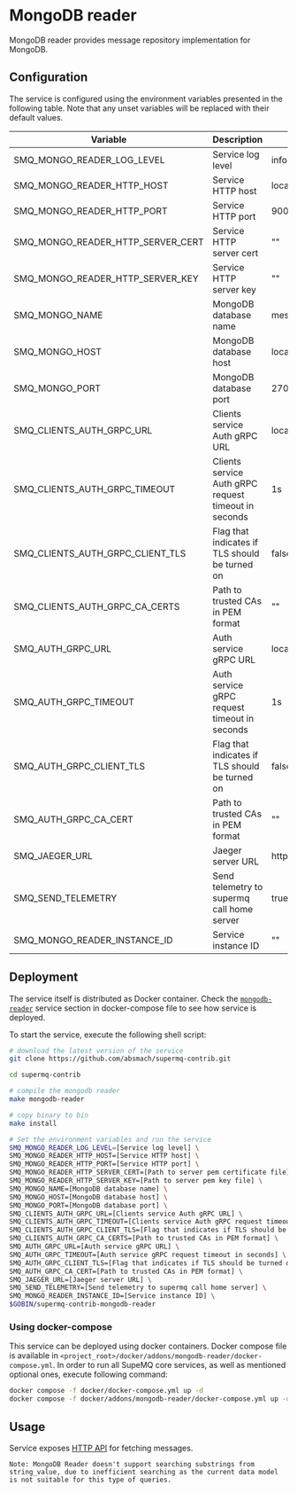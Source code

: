 # MongoDB reader

MongoDB reader provides message repository implementation for MongoDB.

## Configuration

The service is configured using the environment variables presented in the
following table. Note that any unset variables will be replaced with their
default values.

| Variable                         | Description                                         | Default                        |
| -------------------------------- | --------------------------------------------------- | ------------------------------ |
| SMQ_MONGO_READER_LOG_LEVEL        | Service log level                                   | info                           |
| SMQ_MONGO_READER_HTTP_HOST        | Service HTTP host                                   | localhost                      |
| SMQ_MONGO_READER_HTTP_PORT        | Service HTTP port                                   | 9007                           |
| SMQ_MONGO_READER_HTTP_SERVER_CERT | Service HTTP server cert                            | ""                             |
| SMQ_MONGO_READER_HTTP_SERVER_KEY  | Service HTTP server key                             | ""                             |
| SMQ_MONGO_NAME                    | MongoDB database name                               | messages                       |
| SMQ_MONGO_HOST                    | MongoDB database host                               | localhost                      |
| SMQ_MONGO_PORT                    | MongoDB database port                               | 27017                          |
| SMQ_CLIENTS_AUTH_GRPC_URL          | Clients service Auth gRPC URL                        | localhost:7000                 |
| SMQ_CLIENTS_AUTH_GRPC_TIMEOUT      | Clients service Auth gRPC request timeout in seconds | 1s                             |
| SMQ_CLIENTS_AUTH_GRPC_CLIENT_TLS   | Flag that indicates if TLS should be turned on      | false                          |
| SMQ_CLIENTS_AUTH_GRPC_CA_CERTS     | Path to trusted CAs in PEM format                   | ""                             |
| SMQ_AUTH_GRPC_URL                 | Auth service gRPC URL                               | localhost:7001                 |
| SMQ_AUTH_GRPC_TIMEOUT             | Auth service gRPC request timeout in seconds        | 1s                             |
| SMQ_AUTH_GRPC_CLIENT_TLS          | Flag that indicates if TLS should be turned on      | false                          |
| SMQ_AUTH_GRPC_CA_CERT             | Path to trusted CAs in PEM format                   | ""                             |
| SMQ_JAEGER_URL                    | Jaeger server URL                                   | http://jaeger:14268/api/traces |
| SMQ_SEND_TELEMETRY                | Send telemetry to supermq call home server       | true                           |
| SMQ_MONGO_READER_INSTANCE_ID      | Service instance ID                                 | ""                             |

## Deployment

The service itself is distributed as Docker container. Check the [`mongodb-reader`](https://github.com/absmach/supermq-contrib/blob/main/docker/addons/mongodb-reader/docker-compose.yml#L16-L37) service section in
docker-compose file to see how service is deployed.

To start the service, execute the following shell script:

```bash
# download the latest version of the service
git clone https://github.com/absmach/supermq-contrib.git

cd supermq-contrib

# compile the mongodb reader
make mongodb-reader

# copy binary to bin
make install

# Set the environment variables and run the service
SMQ_MONGO_READER_LOG_LEVEL=[Service log level] \
SMQ_MONGO_READER_HTTP_HOST=[Service HTTP host] \
SMQ_MONGO_READER_HTTP_PORT=[Service HTTP port] \
SMQ_MONGO_READER_HTTP_SERVER_CERT=[Path to server pem certificate file] \
SMQ_MONGO_READER_HTTP_SERVER_KEY=[Path to server pem key file] \
SMQ_MONGO_NAME=[MongoDB database name] \
SMQ_MONGO_HOST=[MongoDB database host] \
SMQ_MONGO_PORT=[MongoDB database port] \
SMQ_CLIENTS_AUTH_GRPC_URL=[Clients service Auth gRPC URL] \
SMQ_CLIENTS_AUTH_GRPC_TIMEOUT=[Clients service Auth gRPC request timeout in seconds] \
SMQ_CLIENTS_AUTH_GRPC_CLIENT_TLS=[Flag that indicates if TLS should be turned on] \
SMQ_CLIENTS_AUTH_GRPC_CA_CERTS=[Path to trusted CAs in PEM format] \
SMQ_AUTH_GRPC_URL=[Auth service gRPC URL] \
SMQ_AUTH_GRPC_TIMEOUT=[Auth service gRPC request timeout in seconds] \
SMQ_AUTH_GRPC_CLIENT_TLS=[Flag that indicates if TLS should be turned on] \
SMQ_AUTH_GRPC_CA_CERT=[Path to trusted CAs in PEM format] \
SMQ_JAEGER_URL=[Jaeger server URL] \
SMQ_SEND_TELEMETRY=[Send telemetry to supermq call home server] \
SMQ_MONGO_READER_INSTANCE_ID=[Service instance ID] \
$GOBIN/supermq-contrib-mongodb-reader

```

### Using docker-compose

This service can be deployed using docker containers. Docker compose file is
available in `<project_root>/docker/addons/mongodb-reader/docker-compose.yml`.
In order to run all SupeMQ core services, as well as mentioned optional ones,
execute following command:

```bash
docker compose -f docker/docker-compose.yml up -d
docker compose -f docker/addons/mongodb-reader/docker-compose.yml up -d
```

## Usage

Service exposes [HTTP API](https://docs.api.supermq.abstractmachines.fr/?urls.primaryName=readers-openapi.yml) for fetching messages.

```
Note: MongoDB Reader doesn't support searching substrings from string_value, due to inefficient searching as the current data model is not suitable for this type of queries.
```

[doc]: https://docs.supermq.abstractmachines.fr
